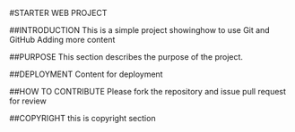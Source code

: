 #STARTER WEB PROJECT
 
 ##INTRODUCTION
This is a simple project showinghow to use Git and GitHub
Adding more content

##PURPOSE
This section describes the purpose of the project.

##DEPLOYMENT
Content for deployment

##HOW TO CONTRIBUTE
Please fork the repository and issue pull request for review

##COPYRIGHT
this is copyright section